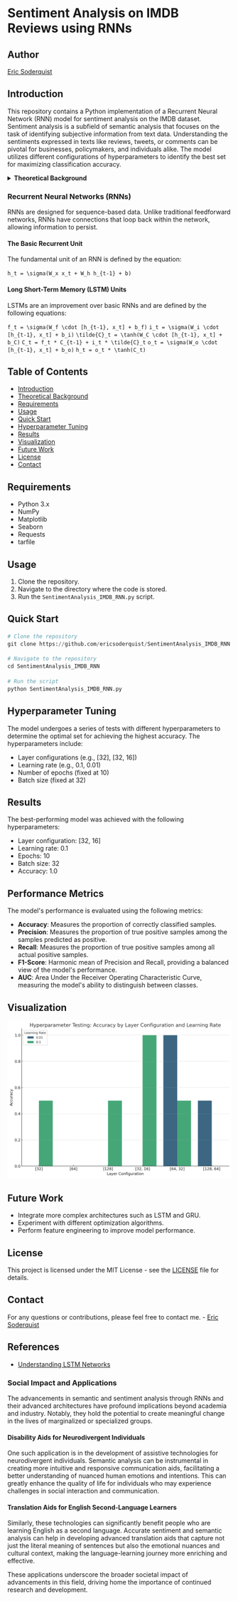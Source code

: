 # Sentiment Analysis on IMDB Reviews using RNNs

## Author
[Eric Soderquist](mailto:eys3@illinois.edu)

## Introduction
This repository contains a Python implementation of a Recurrent Neural Network (RNN) model for sentiment analysis on the IMDB dataset. Sentiment analysis is a subfield of semantic analysis that focuses on the task of identifying subjective information from text data. Understanding the sentiments expressed in texts like reviews, tweets, or comments can be pivotal for businesses, policymakers, and individuals alike. The model utilizes different configurations of hyperparameters to identify the best set for maximizing classification accuracy.

<a id="theoretical-background"></a>
<details>
<summary><strong>Theoretical Background</strong></summary>

### Recurrent Neural Networks (RNNs)
Recurrent Neural Networks (RNNs) are a class of artificial neural networks designed for sequence-based data. Unlike traditional feedforward neural networks, RNNs possess recurrent connections that loop back within the network. This unique architecture allows the network to maintain a 'state' or 'memory' across the sequence, which is invaluable for tasks such as natural language processing, time-series prediction, and, notably, semantic and sentiment analysis.

The Recurrent Neural Network (RNN) model used in this project consists of the following layers:

- **Input Layer**: Takes tokenized sequences as input.
- **Hidden Layers**: Contains RNN units with activation functions to capture sequential dependencies.
- **Output Layer**: Uses a sigmoid activation function to output a sentiment score between 0 and 1.

#### The Basic Recurrent Unit
The fundamental equation that governs the behavior of a basic recurrent unit is:

``` h_t = \sigma(W_x x_t + W_h h_{t-1} + b) ```

Where:
- ` h_t `: Hidden state at time ` t `
- ` x_t `: Input at time ` t `
- ` h_{t-1} `: Hidden state at time ` t-1 `
- ` W_x `, ` W_h `: Weight matrices
- ` b `: Bias vector
- ` \sigma `: Activation function (commonly tanh or ReLU)

#### Challenges with Basic RNNs
While RNNs are powerful, they suffer from issues like the vanishing and exploding gradient problems. These issues limit the network's ability to learn long-range dependencies, making them less effective for complex tasks.

### Long Short-Term Memory (LSTM) Units
Long Short-Term Memory (LSTM) units are a type of recurrent neural network architecture designed to remember information for extended periods. It was introduced to combat the vanishing gradient problem that plagued traditional RNNs. An LSTM unit is composed of a cell, an input gate, an output gate, and a forget gate. The cell is responsible for "remembering" values over arbitrary time intervals, while the gates regulate the flow of information into and out of the cell.

The governing equations for an LSTM unit are as follows:

``` f_t = \sigma(W_f \cdot [h_{t-1}, x_t] + b_f) ```
``` i_t = \sigma(W_i \cdot [h_{t-1}, x_t] + b_i) ```
``` \tilde{C}_t = \tanh(W_C \cdot [h_{t-1}, x_t] + b_C) ```
``` C_t = f_t * C_{t-1} + i_t * \tilde{C}_t ```
``` o_t = \sigma(W_o \cdot [h_{t-1}, x_t] + b_o) ```
``` h_t = o_t * \tanh(C_t) ```

Where:
- `f_t, i_t, o_t`: Forget, input, and output gates at time `t`
- `C_t`: Cell state at time `t`
- `\tilde{C}_t`: Candidate cell state at time `t`
- `h_t`: Hidden state at time `t`

### Gated Recurrent Units (GRU)
Gated Recurrent Units (GRU) are a variation of LSTM units, designed to be more computationally efficient. They combine the forget and input gates into a single "update gate" and also merge the cell state and hidden state, resulting in a simpler and more streamlined architecture.

The governing equations for a GRU unit are as follows:

``` z_t = \sigma(W_z \cdot [h_{t-1}, x_t] + b_z) ```
``` r_t = \sigma(W_r \cdot [h_{t-1}, x_t] + b_r) ```
``` \tilde{h}_t = \tanh(W \cdot [r_t * h_{t-1}, x_t] + b) ```
``` h_t = (1 - z_t) * h_{t-1} + z_t * \tilde{h}_t ```

Where:
- `z_t`: Update gate at time `t`
- `r_t`: Reset gate at time `t`
- `\tilde{h}_t`: Candidate hidden state at time `t`
- `h_t`: Hidden state at time `t`

### Importance of Semantic Analysis
Semantic analysis refers to the study of meaning in language. In the context of machine learning and natural language processing, semantic analysis is pivotal for understanding the nuances and context behind a piece of text. This is particularly important in tasks like sentiment analysis, where the objective is not just to understand the syntactic structure but also to capture the underlying sentiment or opinion. By employing RNNs and their advanced variants like LSTMs and GRUs, we can build models that understand the temporal dependencies in text data, thereby capturing the semantic essence more effectively.

</details>


### Recurrent Neural Networks (RNNs)
RNNs are designed for sequence-based data. Unlike traditional feedforward networks, RNNs have connections that loop back within the network, allowing information to persist.

#### The Basic Recurrent Unit
The fundamental unit of an RNN is defined by the equation:

``` h_t = \sigma(W_x x_t + W_h h_{t-1} + b) ```

#### Long Short-Term Memory (LSTM) Units
LSTMs are an improvement over basic RNNs and are defined by the following equations:

``` f_t = \sigma(W_f \cdot [h_{t-1}, x_t] + b_f) ```
``` i_t = \sigma(W_i \cdot [h_{t-1}, x_t] + b_i) ```
``` \tilde{C}_t = \tanh(W_C \cdot [h_{t-1}, x_t] + b_C) ```
``` C_t = f_t * C_{t-1} + i_t * \tilde{C}_t ```
``` o_t = \sigma(W_o \cdot [h_{t-1}, x_t] + b_o) ```
``` h_t = o_t * \tanh(C_t) ```

</details>

## Table of Contents
- [Introduction](#introduction)
- [Theoretical Background](#theoretical-background)
- [Requirements](#requirements)
- [Usage](#usage)
- [Quick Start](#quick-start)
- [Hyperparameter Tuning](#hyperparameter-tuning)
- [Results](#results)
- [Visualization](#visualization)
- [Future Work](#future-work)
- [License](#license)
- [Contact](#contact)

## Requirements
- Python 3.x
- NumPy
- Matplotlib
- Seaborn
- Requests
- tarfile

## Usage
1. Clone the repository.
2. Navigate to the directory where the code is stored.
3. Run the `SentimentAnalysis_IMDB_RNN.py` script.

## Quick Start
```python
# Clone the repository
git clone https://github.com/ericsoderquist/SentimentAnalysis_IMDB_RNN.git

# Navigate to the repository
cd SentimentAnalysis_IMDB_RNN

# Run the script
python SentimentAnalysis_IMDB_RNN.py
```

## Hyperparameter Tuning
The model undergoes a series of tests with different hyperparameters to determine the optimal set for achieving the highest accuracy. The hyperparameters include:
- Layer configurations (e.g., [32], [32, 16])
- Learning rate (e.g., 0.1, 0.01)
- Number of epochs (fixed at 10)
- Batch size (fixed at 32)

## Results
The best-performing model was achieved with the following hyperparameters:
- Layer configuration: [32, 16]
- Learning rate: 0.1
- Epochs: 10
- Batch size: 32
- Accuracy: 1.0

## Performance Metrics

The model's performance is evaluated using the following metrics:

- **Accuracy**: Measures the proportion of correctly classified samples.
- **Precision**: Measures the proportion of true positive samples among the samples predicted as positive.
- **Recall**: Measures the proportion of true positive samples among all actual positive samples.
- **F1-Score**: Harmonic mean of Precision and Recall, providing a balanced view of the model's performance.
- **AUC**: Area Under the Receiver Operating Characteristic Curve, measuring the model's ability to distinguish between classes.

## Visualization
![Hyperparameter Testing: Accuracy by Layer Configuration and Learning Rate](/visualization.jpg)

## Future Work
- Integrate more complex architectures such as LSTM and GRU.
- Experiment with different optimization algorithms.
- Perform feature engineering to improve model performance.

## License
This project is licensed under the MIT License - see the [LICENSE](/LICENSE) file for details.

## Contact
For any questions or contributions, please feel free to contact me. - [Eric Soderquist](mailto:eys3@illinois.edu)

## References
- [Understanding LSTM Networks](https://colah.github.io/posts/2015-08-Understanding-LSTMs/)

### Social Impact and Applications
The advancements in semantic and sentiment analysis through RNNs and their advanced architectures have profound implications beyond academia and industry. Notably, they hold the potential to create meaningful change in the lives of marginalized or specialized groups.

#### Disability Aids for Neurodivergent Individuals
One such application is in the development of assistive technologies for neurodivergent individuals. Semantic analysis can be instrumental in creating more intuitive and responsive communication aids, facilitating a better understanding of nuanced human emotions and intentions. This can greatly enhance the quality of life for individuals who may experience challenges in social interaction and communication.

#### Translation Aids for English Second-Language Learners
Similarly, these technologies can significantly benefit people who are learning English as a second language. Accurate sentiment and semantic analysis can help in developing advanced translation aids that capture not just the literal meaning of sentences but also the emotional nuances and cultural context, making the language-learning journey more enriching and effective.

These applications underscore the broader societal impact of advancements in this field, driving home the importance of continued research and development.
